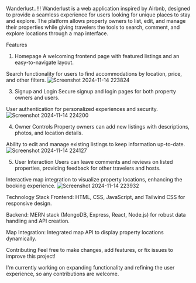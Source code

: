 Wanderlust..!!!
Wanderlust is a web application inspired by Airbnb, designed to provide a seamless experience for users looking for unique places to stay and explore. The platform allows property owners to list, edit, and manage their properties while giving travelers the tools to search, comment, and explore locations through a map interface.

Features
1. Homepage
A welcoming frontend page with featured listings and an easy-to-navigate layout.

Search functionality for users to find accommodations by location, price, and other filters.
![Screenshot 2024-11-14 223824](https://github.com/user-attachments/assets/2e72d962-a5ef-4ba0-a05e-de64312e0ec1)


3. Signup and Login
Secure signup and login pages for both property owners and users.

User authentication for personalized experiences and security.
![Screenshot 2024-11-14 224200](https://github.com/user-attachments/assets/afee00aa-9148-4489-ab78-c8fdbb5428e3)




4. Owner Controls
Property owners can add new listings with descriptions, photos, and location details.

Ability to edit and manage existing listings to keep information up-to-date.
![Screenshot 2024-11-14 224127](https://github.com/user-attachments/assets/5da836a4-c888-4799-860a-f1104a2166ec)




5. User Interaction
Users can leave comments and reviews on listed properties, providing feedback for other travelers and hosts.

Interactive map integration to visualize property locations, enhancing the booking experience.
![Screenshot 2024-11-14 223932](https://github.com/user-attachments/assets/c9907ce6-60f5-4a7d-8cea-999ddb582b5f)




Technology Stack
Frontend: HTML, CSS, JavaScript, and Tailwind CSS for responsive design.


Backend: MERN stack (MongoDB, Express, React, Node.js) for robust data handling and API creation.


Map Integration: Integrated map API to display property locations dynamically.


Contributing
Feel free to make changes, add features, or fix issues to improve this project! 

I'm currently working on expanding functionality and refining the user experience, so any contributions are welcome.
